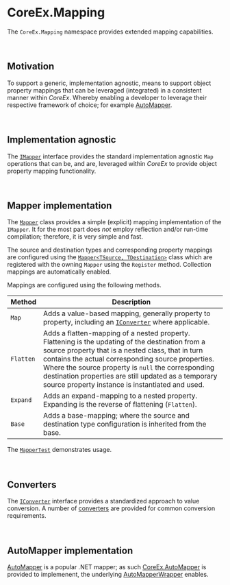 ﻿# CoreEx.Mapping

The `CoreEx.Mapping` namespace provides extended mapping capabilities.

<br/>

## Motivation

To support a generic, implementation agnostic, means to support object property mappings that can be leveraged (integrated) in a consistent manner within _CoreEx_. Whereby enabling a developer to leverage their respective framework of choice; for example [AutoMapper](#AutoMapper).

<br/>

## Implementation agnostic

The [`IMapper`](./IMapper.cs) interface provides the standard implementation agnostic `Map` operations that can be, and are, leveraged within _CoreEx_ to provide object property mapping functionality.

<br/>

## Mapper implementation 

The [`Mapper`](./Mapper.cs) class provides a simple (explicit) mapping implementation of the `IMapper`. It for the most part does _not_ employ reflection and/or run-time compilation; therefore, it is very simple and fast.

The source and destination types and corresponding property mappings are configured using the [`Mapper<TSource, TDestination>`](./MapperT.cs) class which are registered with the owning `Mapper` using the `Register` method. Collection mappings are automatically enabled.

Mappings are configured using the following methods.

Method | Description
-|-
`Map` | Adds a value-based mapping, generally property to property, including an [`IConverter`](./Converters/IConverter.cs) where applicable.
`Flatten` | Adds a flatten-mapping of a nested property. Flattening is the updating of the destination from a source property that is a nested class, that in turn contains the actual corresponding source properties. Where the source property is `null` the corresponding destination properties are still updated as a temporary source property instance is instantiated and used.
`Expand` | Adds an expand-mapping to a nested property. Expanding is the reverse of flattening (`Flatten`).
`Base` | Adds a base-mapping; where the source and destination type configuration is inherited from the base.

The [`MapperTest`](../../../tests/CoreEx.Test/Framework/Mapping/MapperTest.cs) demonstrates usage.

<br/>

## Converters

The [`IConverter`](./Converters/IConverter.cs) interface provides a standardized approach to value conversion. A number of [converters](./Converters) are provided for common conversion requirements.

<br/>

## AutoMapper implementation

[AutoMapper](https://github.com/AutoMapper/AutoMapper) is a popular .NET mapper; as such [CoreEx.AutoMapper](../../CoreEx.AutoMapper) is provided to implemenent, the underlying [AutoMapperWrapper](../../CoreEx.AutoMapper/AutoMapperWrapper.cs) enables.
